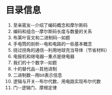 # 目录信息
1. 至亲密友--介绍了编码概念和摩尔斯码
2. 编码和组合--摩尔斯码长度与数量的关系
3. 布莱叶盲文和二进制码--如题
4. 手电筒的剖析--电和电路的一些基本概念
5. 绕过拐角的通信--利用地球充当导体（节省材料）
6. 电报机和继电器--重点是继电器
7. 我们的十个数字--如题
8. 十的替代品--其他进制
9. 二进制数--用bit表示信息
10. 逻辑与开关--布尔代数、用电路实现布尔代数
11. 门--逻辑门、摩根定律
